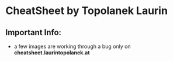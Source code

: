 # CheatSheet by Topolanek Laurin
## Important Info:
- a few images are working through a bug only on __cheatsheet.laurintopolanek.at__
